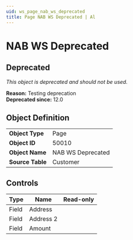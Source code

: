 ```yaml
---
uid: ws_page_nab_ws_deprecated
title: Page NAB WS Deprecated | Al
---
```

# NAB WS Deprecated

## <a name="deprecated"></a>Deprecated

*This object is deprecated and should not be used.*

**Reason:** Testing deprecation  
**Deprecated since:** 12.0

## Object Definition

<table>
<tr><td><b>Object Type</b></td><td>Page</td></tr>
<tr><td><b>Object ID</b></td><td>50010</td></tr>
<tr><td><b>Object Name</b></td><td>NAB WS Deprecated</td></tr>
<tr><td><b>Source Table</b></td><td>Customer</td></tr>
</table>

## Controls

| Type | Name | Read-only |
| ---- | ------- | ------- |
| Field | Address |  |
| Field | Address 2 |  |
| Field | Amount |  |
